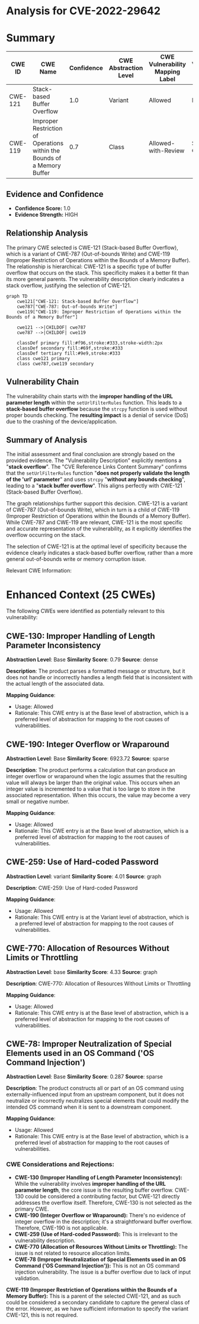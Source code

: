 # Analysis for CVE-2022-29642

# Summary
| CWE ID | CWE Name | Confidence | CWE Abstraction Level | CWE Vulnerability Mapping Label | CWE-Vulnerability Mapping Notes |
|---|---|---|---|---|---|
| CWE-121 | Stack-based Buffer Overflow | 1.0 | Variant | Allowed | Primary CWE |
| CWE-119 | Improper Restriction of Operations within the Bounds of a Memory Buffer | 0.7 | Class | Allowed-with-Review | Secondary Candidate |

## Evidence and Confidence

*   **Confidence Score:** 1.0
*   **Evidence Strength:** HIGH

## Relationship Analysis
The primary CWE selected is CWE-121 (Stack-based Buffer Overflow), which is a variant of CWE-787 (Out-of-bounds Write) and CWE-119 (Improper Restriction of Operations within the Bounds of a Memory Buffer). The relationship is hierarchical: CWE-121 is a specific type of buffer overflow that occurs on the stack. This specificity makes it a better fit than its more general parents. The vulnerability description clearly indicates a stack overflow, justifying the selection of CWE-121.

```mermaid
graph TD
    cwe121["CWE-121: Stack-based Buffer Overflow"]
    cwe787["CWE-787: Out-of-bounds Write"]
    cwe119["CWE-119: Improper Restriction of Operations within the Bounds of a Memory Buffer"]
    
    cwe121 -->|CHILDOF| cwe787
    cwe787 -->|CHILDOF| cwe119
    
    classDef primary fill:#f96,stroke:#333,stroke-width:2px
    classDef secondary fill:#69f,stroke:#333
    classDef tertiary fill:#9e9,stroke:#333
    class cwe121 primary
    class cwe787,cwe119 secondary
```

## Vulnerability Chain
The vulnerability chain starts with the **improper handling of the URL parameter length** within the `setUrlFilterRules` function. This leads to a **stack-based buffer overflow** because the `strcpy` function is used without proper bounds checking. The **resulting impact** is a denial of service (DoS) due to the crashing of the device/application.

## Summary of Analysis
The initial assessment and final conclusion are strongly based on the provided evidence. The "Vulnerability Description" explicitly mentions a "**stack overflow**". The "CVE Reference Links Content Summary" confirms that the `setUrlFilterRules` function "**does not properly validate the length of the 'url' parameter**" and uses `strcpy` "**without any bounds checking**", leading to a "**stack buffer overflow**". This aligns perfectly with CWE-121 (Stack-based Buffer Overflow).

The graph relationships further support this decision. CWE-121 is a variant of CWE-787 (Out-of-bounds Write), which in turn is a child of CWE-119 (Improper Restriction of Operations within the Bounds of a Memory Buffer). While CWE-787 and CWE-119 are relevant, CWE-121 is the most specific and accurate representation of the vulnerability, as it explicitly identifies the overflow occurring on the stack.

The selection of CWE-121 is at the optimal level of specificity because the evidence clearly indicates a stack-based buffer overflow, rather than a more general out-of-bounds write or memory corruption issue.

Relevant CWE Information:

# Enhanced Context (25 CWEs)
The following CWEs were identified as potentially relevant to this vulnerability:

## CWE-130: Improper Handling of Length Parameter Inconsistency
**Abstraction Level**: Base
**Similarity Score**: 0.79
**Source**: dense

**Description**:
The product parses a formatted message or structure, but it does not handle or incorrectly handles a length field that is inconsistent with the actual length of the associated data.

**Mapping Guidance**:
- Usage: Allowed
- Rationale: This CWE entry is at the Base level of abstraction, which is a preferred level of abstraction for mapping to the root causes of vulnerabilities.

## CWE-190: Integer Overflow or Wraparound
**Abstraction Level**: Base
**Similarity Score**: 6923.72
**Source**: sparse

**Description**:
The product performs a calculation that can produce an integer overflow or wraparound when the logic assumes that the resulting value will always be larger than the original value. This occurs when an integer value is incremented to a value that is too large to store in the associated representation. When this occurs, the value may become a very small or negative number.

**Mapping Guidance**:
- Usage: Allowed
- Rationale: This CWE entry is at the Base level of abstraction, which is a preferred level of abstraction for mapping to the root causes of vulnerabilities.

## CWE-259: Use of Hard-coded Password
**Abstraction Level**: variant
**Similarity Score**: 4.01
**Source**: graph

**Description**:
CWE-259: Use of Hard-coded Password

**Mapping Guidance**:
- Usage: Allowed
- Rationale: This CWE entry is at the Variant level of abstraction, which is a preferred level of abstraction for mapping to the root causes of vulnerabilities.

## CWE-770: Allocation of Resources Without Limits or Throttling
**Abstraction Level**: base
**Similarity Score**: 4.33
**Source**: graph

**Description**:
CWE-770: Allocation of Resources Without Limits or Throttling

**Mapping Guidance**:
- Usage: Allowed
- Rationale: This CWE entry is at the Base level of abstraction, which is a preferred level of abstraction for mapping to the root causes of vulnerabilities.

## CWE-78: Improper Neutralization of Special Elements used in an OS Command ('OS Command Injection')
**Abstraction Level**: Base
**Similarity Score**: 0.287
**Source**: sparse

**Description**:
The product constructs all or part of an OS command using externally-influenced input from an upstream component, but it does not neutralize or incorrectly neutralizes special elements that could modify the intended OS command when it is sent to a downstream component.

**Mapping Guidance**:
- Usage: Allowed
- Rationale: This CWE entry is at the Base level of abstraction, which is a preferred level of abstraction for mapping to the root causes of vulnerabilities.

### CWE Considerations and Rejections:

*   **CWE-130 (Improper Handling of Length Parameter Inconsistency):** While the vulnerability involves **improper handling of the URL parameter length**, the core issue is the resulting buffer overflow. CWE-130 could be considered a contributing factor, but CWE-121 directly addresses the overflow itself. Therefore, CWE-130 is not selected as the primary CWE.
*   **CWE-190 (Integer Overflow or Wraparound):** There's no evidence of integer overflow in the description; it's a straightforward buffer overflow. Therefore, CWE-190 is not applicable.
*   **CWE-259 (Use of Hard-coded Password):** This is irrelevant to the vulnerability description.
*   **CWE-770 (Allocation of Resources Without Limits or Throttling):** The issue is not related to resource allocation limits.
*   **CWE-78 (Improper Neutralization of Special Elements used in an OS Command ('OS Command Injection')):** This is not an OS command injection vulnerability. The issue is a buffer overflow due to lack of input validation.

**CWE-119 (Improper Restriction of Operations within the Bounds of a Memory Buffer):** This is a parent of the selected CWE-121, and as such could be considered a secondary candidate to capture the general class of the error. However, as we have sufficient information to specify the variant CWE-121, this is not required.